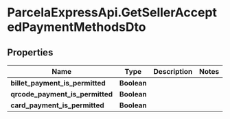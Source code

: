 # ParcelaExpressApi.GetSellerAcceptedPaymentMethodsDto

## Properties

Name | Type | Description | Notes
------------ | ------------- | ------------- | -------------
**billet_payment_is_permitted** | **Boolean** |  | 
**qrcode_payment_is_permitted** | **Boolean** |  | 
**card_payment_is_permitted** | **Boolean** |  | 


